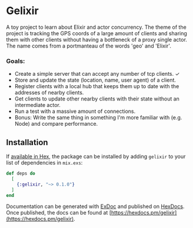 # Gelixir

A toy project to learn about Elixir and actor concurrency.
The theme of the project is tracking the GPS coords
of a large amount of clients
and sharing them with other clients
without having a bottleneck of a proxy single actor.
The name comes from a portmanteau of the words 'geo' and 'Elixir'.

### Goals:

- Create a simple server that can accept any number of tcp clients. ✓
- Store and update the state (location, name, user agent) of a client.
- Register clients with a local hub that keeps them up to date with the addresses of nearby clients.
- Get clients to update other nearby clients with their state without an intermediate actor.
- Run a test with a massive amount of connections.
- Bonus: Write the same thing in something I'm more familiar with (e.g. Node) and compare performance.



## Installation

If [available in Hex](https://hex.pm/docs/publish), the package can be installed
by adding `gelixir` to your list of dependencies in `mix.exs`:

```elixir
def deps do
  [
    {:gelixir, "~> 0.1.0"}
  ]
end
```

Documentation can be generated with [ExDoc](https://github.com/elixir-lang/ex_doc)
and published on [HexDocs](https://hexdocs.pm). Once published, the docs can
be found at [https://hexdocs.pm/gelixir](https://hexdocs.pm/gelixir).

